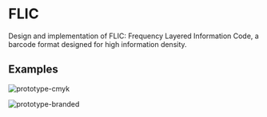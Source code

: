 FLIC
====

Design and implementation of FLIC: Frequency Layered Information Code, a barcode format designed for high information density.

Examples
--------

![prototype-cmyk](https://github.com/oftn/flic/raw/master/examples/prototype-cmyk.png)

![prototype-branded](https://github.com/oftn/flic/raw/master/examples/prototype-branded.png)
